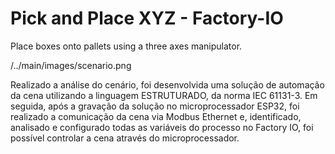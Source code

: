 # Pick and Place XYZ - Factory-IO
Place boxes onto pallets using a three axes manipulator.

/../main/images/scenario.png

Realizado a análise do cenário, foi desenvolvida uma solução de automação da cena utilizando a linguagem ESTRUTURADO, da norma IEC 61131-3. 
Em seguida, após a gravação da solução no microprocessador ESP32, foi realizado a comunicação da cena via Modbus Ethernet e, identificado, analisado e configurado todas as variáveis do processo no Factory IO, foi possível controlar a cena através do microprocessador.
